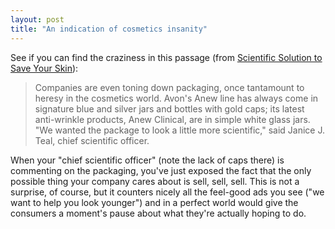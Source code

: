 ```yaml
---
layout: post
title: "An indication of cosmetics insanity"
---
```




<p>
See if you can find the craziness in this passage (from <a href="http://nytimes.com/2003/07/13/business/yourmoney/13COSM.html?pagewanted=print&position=">Scientific Solution to Save Your Skin</a>):
</p>
 
<blockquote>Companies are even toning down packaging, once tantamount to heresy in the cosmetics world. Avon's Anew line has always come in signature blue and silver jars and bottles with gold caps; its latest anti-wrinkle products, Anew Clinical, are in simple white glass jars. "We wanted the package to look a little more scientific," said Janice J. Teal, chief scientific officer.</blockquote>
 
<p>When your "chief scientific officer" (note the lack of caps there) is commenting on the packaging, you've just exposed the fact that the only possible thing your company cares about is sell, sell, sell. This is not a surprise, of course, but it counters nicely all the feel-good ads you see ("we want to help you look younger") and in a perfect world would give the consumers a moment's pause about what they're actually hoping to do.</p>


